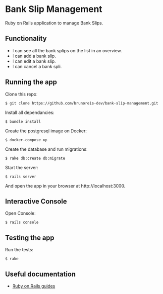 # Bank Slip Management

Ruby on Rails application to manage Bank Slips.

## Functionality

- I can see all the bank splips on the list in an overview.
- I can add a bank slip.
- I can edit a bank slip.
- I can cancel a bank spli.

## Running the app

Clone this repo:

```
$ git clone https://github.com/brunoreis-dev/bank-slip-management.git
```

Install all dependancies:

```
$ bundle install
```

Create the postgresql image on Docker:

```
$ docker-compose up
```

Create the database and run migrations:

```
$ rake db:create db:migrate
```

Start the server:

```
$ rails server
```

And open the app in your browser at http://localhost:3000.

## Interactive Console

Open Console:

```
$ rails console
```

## Testing the app

Run the tests:

```
$ rake
```

## Useful documentation

- [Ruby on Rails guides](http://guides.rubyonrails.org/)
